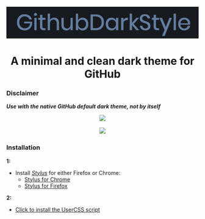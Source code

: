 <p align="center">
  <img width="600"
       src="assets/gds.png">
</p>

<h1 align="center">A minimal and clean dark theme for GitHub</h1>

### Disclaimer

**_Use with the native GitHub default dark theme, not by itself_**

<p align="center">
  <img width="900"
       src="assets/profile-screenshot.png">
</p>

<p align="center">
  <img width="900"
       src="assets/org-screenshot.png">
</p>

### Installation

**1:**

- Install [*Stylus*](https://github.com/openstyles/stylus) for either Firefox or Chrome:
  * [Stylus for Chrome](https://chrome.google.com/webstore/detail/stylus/clngdbkpkpeebahjckkjfobafhncgmne?hl=en)
  * [Stylus for Firefox](https://addons.mozilla.org/en-US/firefox/addon/styl-us/)  

**2:**

- [Click to  install the UserCSS script](https://raw.githubusercontent.com/brian6932/GithubDarkStyle/master/styles/githubDarkStyle.user.css)
